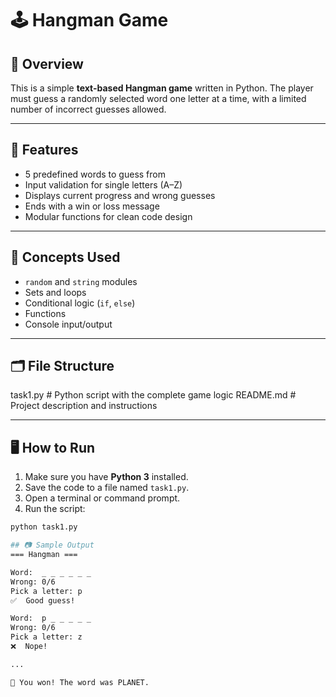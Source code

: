 
# 🕹️ Hangman Game

## 📌 Overview
This is a simple **text-based Hangman game** written in Python. The player must guess a randomly selected word one letter at a time, with a limited number of incorrect guesses allowed.

---

## 🚀 Features
- 5 predefined words to guess from
- Input validation for single letters (A–Z)
- Displays current progress and wrong guesses
- Ends with a win or loss message
- Modular functions for clean code design

---

## 🧠 Concepts Used
- `random` and `string` modules
- Sets and loops
- Conditional logic (`if`, `else`)
- Functions
- Console input/output

---

## 🗂️ File Structure
task1.py # Python script with the complete game logic
README.md # Project description and instructions


---

## 🖥️ How to Run
1. Make sure you have **Python 3** installed.
2. Save the code to a file named `task1.py`.
3. Open a terminal or command prompt.
4. Run the script:

```bash
python task1.py

## 📷 Sample Output
=== Hangman ===

Word:  _ _ _ _ _ _
Wrong: 0/6
Pick a letter: p
✅  Good guess!

Word:  p _ _ _ _ _
Wrong: 0/6
Pick a letter: z
❌  Nope!

...

🎉 You won! The word was PLANET.

